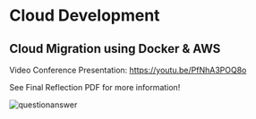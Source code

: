 
# Cloud Development 
## Cloud Migration using Docker & AWS

Video Conference Presentation: https://youtu.be/PfNhA3POQ8o

See Final Reflection PDF for more information!

![questionanswer](https://user-images.githubusercontent.com/82340486/156362512-54f97510-71f2-4ed1-8475-dcdc820f8279.jpg)
